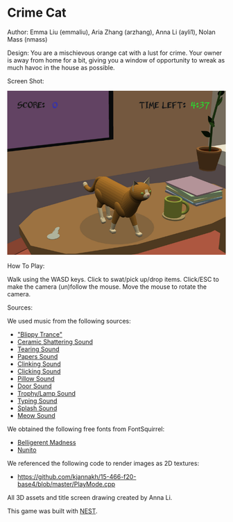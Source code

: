 # Crime Cat

Author: Emma Liu (emmaliu), Aria Zhang (arzhang), Anna Li (ayli1), Nolan Mass (nmass)

Design: You are a mischievous orange cat with a lust for crime. Your owner is away from home for a bit, giving you a window of opportunity to wreak as much havoc in the house as possible.

Screen Shot:

![Screen Shot](screenshot.png)

How To Play:

Walk using the WASD keys.
Click to swat/pick up/drop items.
Click/ESC to make the camera (un)follow the mouse.
Move the mouse to rotate the camera.

Sources:

We used music from the following sources:
- ["Blippy Trance"](https://freepd.com/misc.php)
- [Ceramic Shattering Sound](https://freesound.org/people/m_delaparra/sounds/338018/)
- [Tearing Sound](https://freesound.org/people/InspectorJ/sounds/415765/)
- [Papers Sound](https://freesound.org/people/XTYL33/sounds/68223/)
- [Clinking Sound](https://freesound.org/people/RoyalRose/sounds/560298/)
- [Clicking Sound](https://freesound.org/people/budek/sounds/513481/)
- [Pillow Sound](https://freesound.org/people/ChristiaanAckermann21100333/sounds/593726/)
- [Door Sound](https://freesound.org/people/LG/sounds/73046/)
- [Trophy/Lamp Sound](https://freesound.org/people/nicholasdaryl/sounds/563457/)
- [Typing Sound](https://freesound.org/people/Debsound/sounds/168822/)
- [Splash Sound](https://freesound.org/people/soundscalpel.com/sounds/110393/)
- [Meow Sound](https://freesound.org/people/Mafon2/sounds/436541/)

We obtained the following free fonts from FontSquirrel:
- [Belligerent Madness](https://www.fontsquirrel.com/fonts/belligerent-madness)
- [Nunito](https://www.fontsquirrel.com/fonts/nunito?q%5Bterm%5D=nunito&q%5Bsearch_check%5D=Y)

We referenced the following code to render images as 2D textures:
- https://github.com/kjannakh/15-466-f20-base4/blob/master/PlayMode.cpp

All 3D assets and title screen drawing created by Anna Li.

This game was built with [NEST](NEST.md).

